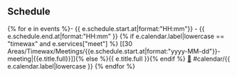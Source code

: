## Schedule

{% for e in events %}- {{ e.schedule.start.at|format:"HH:mm"}} - {{ e.schedule.end.at|format:"HH:mm" }} {% if e.calendar.label|lowercase == "timewax" and e.services["meet"] %} [[30 Areas/Timewax/Meetings/{{e.schedule.start.at|format:"yyyy-MM-dd"}}-meeting|{{e.title.full}}]]{% else %}{{ e.title.full }}{% endif %} [📅]({{e.services["ical"]}}) #calendar/{{ e.calendar.label|lowercase }}
{% endfor %}
